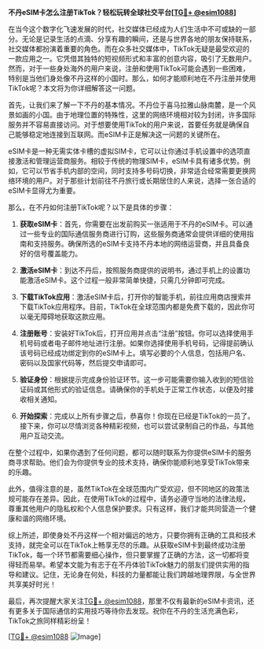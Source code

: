 **不丹eSIM卡怎么注册TikTok？轻松玩转全球社交平台[[TG💪+ @esim1088](https://t.me/s/esim1088)]**

在当今这个数字化飞速发展的时代，社交媒体已经成为人们生活中不可或缺的一部分。无论是记录生活的点滴、分享有趣的瞬间，还是与世界各地的朋友保持联系，社交媒体都扮演着重要的角色。而在众多社交媒体中，TikTok无疑是最受欢迎的一款应用之一。它凭借其独特的短视频形式和丰富的创意内容，吸引了无数用户。然而，对于一些身处海外的用户来说，注册和使用TikTok可能会遇到一些困难，特别是当他们身处像不丹这样的小国时。那么，如何才能顺利地在不丹注册并使用TikTok呢？本文将为你详细解答这一问题。

首先，让我们来了解一下不丹的基本情况。不丹位于喜马拉雅山脉南麓，是一个风景如画的小国。由于地理位置的特殊性，这里的网络环境相对较为封闭，许多国际服务并不容易直接访问。对于想要使用TikTok的用户来说，首要任务就是确保自己能够稳定地连接到互联网。而eSIM卡正是解决这一问题的关键所在。

eSIM卡是一种无需实体卡槽的虚拟SIM卡，它可以让你通过手机设置中的选项直接激活和管理运营商服务。相较于传统的物理SIM卡，eSIM卡具有诸多优势。例如，它可以节省手机内部的空间，同时支持多号码切换，非常适合经常需要更换网络环境的用户。对于那些计划前往不丹旅行或长期居住的人来说，选择一张合适的eSIM卡显得尤为重要。

那么，在不丹如何注册TikTok呢？以下是具体的步骤：

1. **获取eSIM卡**：首先，你需要在出发前购买一张适用于不丹的eSIM卡。可以通过一些专业的国际通信服务商进行订购，这些服务商通常会提供详细的使用指南和支持服务。确保所选的eSIM卡支持不丹本地的网络运营商，并且具备良好的信号覆盖能力。

2. **激活eSIM卡**：到达不丹后，按照服务商提供的说明书，通过手机上的设置功能激活eSIM卡。这个过程一般非常简单快捷，只需几分钟即可完成。

3. **下载TikTok应用**：激活eSIM卡后，打开你的智能手机，前往应用商店搜索并下载TikTok应用程序。目前，TikTok在全球范围内都是免费下载的，因此你可以毫无障碍地获取这款应用。

4. **注册账号**：安装好TikTok后，打开应用并点击“注册”按钮。你可以选择使用手机号码或者电子邮件地址进行注册。如果你选择使用手机号码，记得提前确认该号码已经成功绑定到你的eSIM卡上。填写必要的个人信息，包括用户名、密码以及国家代码等，然后提交申请即可。

5. **验证身份**：根据提示完成身份验证环节。这一步可能需要你输入收到的短信验证码或其他形式的验证信息。请确保你的手机处于正常工作状态，以便及时接收相关通知。

6. **开始探索**：完成以上所有步骤之后，恭喜你！你现在已经是TikTok的一员了。接下来，你可以尽情浏览各种精彩视频，也可以尝试录制自己的作品，与其他用户互动交流。

在整个过程中，如果你遇到了任何问题，都可以随时联系为你提供eSIM卡的服务商寻求帮助。他们会为你提供专业的技术支持，确保你能顺利地享受TikTok带来的乐趣。

此外，值得注意的是，虽然TikTok在全球范围内广受欢迎，但不同地区的政策法规可能存在差异。因此，在使用TikTok的过程中，请务必遵守当地的法律法规，尊重其他用户的隐私权和个人信息保护要求。只有这样，我们才能共同营造一个健康和谐的网络环境。

综上所述，即使身处不丹这样一个相对偏远的地方，只要你拥有正确的工具和技术支持，就完全可以在TikTok上畅享无尽的乐趣。从获取eSIM卡到最终成功注册TikTok，每一个环节都需要细心操作，但只要掌握了正确的方法，这一切都将变得轻而易举。希望本文能为有志于在不丹体验TikTok魅力的朋友们提供实用的指导和建议。记住，无论身在何处，科技的力量都能让我们跨越地理界限，与全世界共享美好时光！

最后，再次提醒大家关注[TG💪+ @esim1088](https://t.me/s/esim1088)，那里不仅有最新的eSIM卡资讯，还有更多关于国际通信的实用技巧等待你去发现。祝你在不丹的生活充满色彩，TikTok之旅同样精彩纷呈！

[[TG💪+ @esim1088](https://t.me/s/esim1088) ![Image](https://i.postimg.cc/4NQfJmqS/Snipaste-2025-05-13-00-14-12.png)]